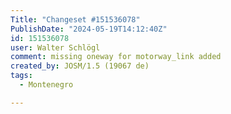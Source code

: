 ```yaml
---
Title: "Changeset #151536078"
PublishDate: "2024-05-19T14:12:40Z"
id: 151536078
user: Walter Schlögl
comment: missing oneway for motorway_link added
created_by: JOSM/1.5 (19067 de)
tags:
  - Montenegro

---
```

